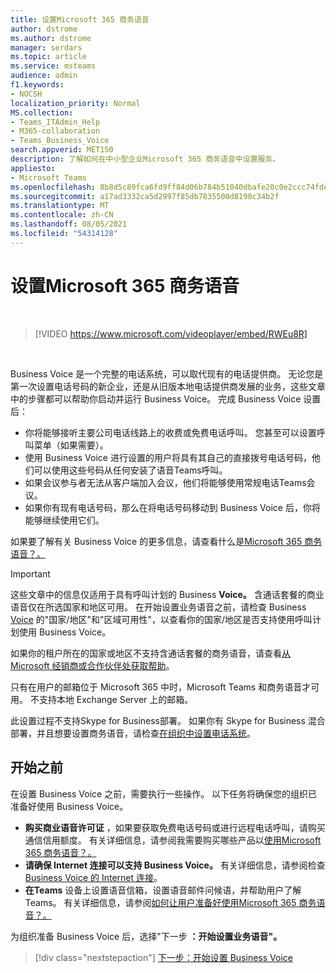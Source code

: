```yaml
---
title: 设置Microsoft 365 商务语音
author: dstrome
ms.author: dstrome
manager: serdars
ms.topic: article
ms.service: msteams
audience: admin
f1.keywords:
- NOCSH
localization_priority: Normal
MS.collection:
- Teams_ITAdmin_Help
- M365-collaboration
- Teams_Business_Voice
search.appverid: MET150
description: 了解如何在中小型企业Microsoft 365 商务语音中设置服务。
appliesto:
- Microsoft Teams
ms.openlocfilehash: 8b8d5c89fca6fd9ff84d06b784b51040dbafe20c0e2ccc74fde845b6990095e2
ms.sourcegitcommit: a17ad3332ca5d2997f85db7835500d8190c34b2f
ms.translationtype: MT
ms.contentlocale: zh-CN
ms.lasthandoff: 08/05/2021
ms.locfileid: "54314128"
---
```

# <a name="set-up-microsoft-365-business-voice"></a>设置Microsoft 365 商务语音

</br>

> [!VIDEO https://www.microsoft.com/videoplayer/embed/RWEu8R]  

</br>

Business Voice 是一个完整的电话系统，可以取代现有的电话提供商。 无论您是第一次设置电话号码的新企业，还是从旧版本地电话提供商发展的业务，这些文章中的步骤都可以帮助你启动并运行 Business Voice。 完成 Business Voice 设置后：

* 你将能够接听主要公司电话线路上的收费或免费电话呼叫。 您甚至可以设置呼叫菜单（如果需要）。
* 使用 Business Voice 进行设置的用户将具有其自己的直接拨号电话号码，他们可以使用这些号码从任何安装了语音Teams呼叫。
* 如果会议参与者无法从客户端加入会议，他们将能够使用常规电话Teams会议。
* 如果你有现有电话号码，那么在将电话号码移动到 Business Voice 后，你将能够继续使用它们。

如果要了解有关 Business Voice 的更多信息，请查看什么是[Microsoft 365 商务语音？。](whats-business-voice.md)

> [!IMPORTANT]
> 这些文章中的信息仅适用于具有呼叫计划的 Business **Voice。** 含通话套餐的商业语音仅在所选国家和地区可用。 在开始设置业务语音之前，请检查 Business [Voice](country-region-availability.md) 的"国家/地区"和"区域可用性"，以查看你的国家/地区是否支持使用呼叫计划使用 Business Voice。
>
> 如果你的租户所在的国家或地区不支持含通话套餐的商务语音，请查看[从 Microsoft 经销商或合作伙伴处获取帮助](reseller-partner-support.md)。
>
> 只有在用户的邮箱位于 Microsoft 365 中时，Microsoft Teams 和商务语音才可用。  不支持本地 Exchange Server 上的邮箱。
>
> 此设置过程不支持Skype for Business部署。 如果你有 Skype for Business 混合部署，并且想要设置商务语音，请检查[在组织中设置电话系统](../setting-up-your-phone-system.md)。

## <a name="before-you-begin"></a>开始之前

在设置 Business Voice 之前，需要执行一些操作。 以下任务将确保您的组织已准备好使用 Business Voice。

* **购买商业语音许可证** ，如果要获取免费电话号码或进行远程电话呼叫，请购买通信信用额度。 有关详细信息，请参阅我需要购买哪些产品以[使用Microsoft 365 商务语音？。](what-to-buy.md)
* **请确保 Internet 连接可以支持 Business Voice。** 有关详细信息，请参阅检查 [Business Voice 的 Internet 连接](get-ready-internet.md)。
* **在Teams** 设备上设置语音信箱，设置语音邮件问候语，并帮助用户了解Teams。 有关详细信息，请参阅[如何让用户准备好使用Microsoft 365 商务语音？。](prepare-users.md)

为组织准备 Business Voice 后，选择"下一步 **：开始设置业务语音"。**

> [!div class="nextstepaction"]
> [下一步：开始设置 Business Voice](set-up-emergency-locations.md)
